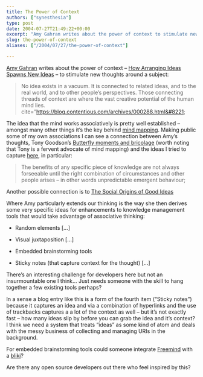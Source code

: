 ```yaml
---
title: The Power of Context
authors: ["synesthesia"]
type: post
date: 2004-07-27T21:49:22+00:00
excerpt: "Amy Gahran writes about the power of context to stimulate new idea creation and develops a few ideas for creativity enhancements to KM tools. I share a few of my own associations (including Tony Goodson's writing on bricolage) and push the tools ideas a little further."
slug: the-power-of-context 
aliases: ["/2004/07/27/the-power-of-context"]

---
```

[Amy Gahran][1] writes about the power of context &#8211; [How Arranging Ideas Spawns New Ideas][2] &#8211; to stimulate new thoughts around a subject:

> No idea exists in a vacuum. It is connected to related ideas, and to the real world, and to other people&#8217;s perspectives. Those connecting threads of context are where the vast creative potential of the human mind lies. cite=&#8221;https://blog.contentious.com/archives/000288.html&#8221;

The idea that the mind works associatively is pretty well established &#8211; amongst many other things it&#8217;s the key behind [mind mapping][3]. Making public some of my own associations I can see a connection between Amy&#8217;s thoughts, Tony Goodson&#8217;s [Butterfly moments and bricolage][4] (worth noting that Tony is a fervent advocate of mind mapping) and the ideas I tried to capture [here][5], in particular: 

> The benefits of any specific piece of knowledge are not always forseeable until the right combination of circumstances and other people arises – in other words unpredictable emergent behaviour; 

Another possible connection is to [The Social Origins of Good Ideas][6]

Where Amy particularly extends our thinking is the way she then derives some very specific ideas for enhancements to knowledge management tools that would take advantage of associative thinking:

* Random elements [&#8230;]
  
* Visual juxtaposition [&#8230;]
  
* Embedded brainstorming tools
  
* Sticky notes (that capture context for the thought) [&#8230;]

There&#8217;s an interesting challenge for developers here but not an insurmountable one I think&#8230; Just needs someone with the skill to hang together a few existing tools perhaps? 

In a sense a blog entry like this is a form of the fourth item (&#8220;Sticky notes&#8221;) because it captures an idea and via a combination of hyperlinks and the use of trackbacks captures a a lot of the context as well &#8211; but it&#8217;s not exactly fast &#8211; how many ideas slip by before you can grab the idea and it&#8217;s context? I think we need a system that treats &#8220;ideas&#8221; as some kind of atom and deals with the messy business of collecting and managing <abbrev title="Uniform Resource Identifier">URI</abbrev>s in the background.

For embedded brainstorming tools could someone integrate [Freemind][7] with a [bliki][8]?

Are there any open source developers out there who feel inspired by this?

 [1]: https://blog.contentious.com/
 [2]: https://blog.contentious.com/archives/000288.html
 [3]: https://www.mind-map.com/EN/index.html
 [4]: https://tonygoodson.typepad.com/tonygoodson/2004/04/butterfly_momen.html
 [5]: /2004/05/10/unpredictable-emergence-of-learning/
 [6]: /2004/05/28/social-origins-of-good-ideas/
 [7]: https://freemind.sourceforge.net/
 [8]: https://en.wikipedia.org/wiki/Bliki

